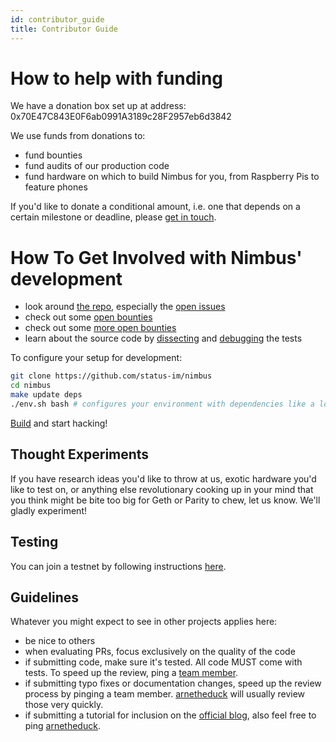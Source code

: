 ```yaml
---
id: contributor_guide
title: Contributor Guide
---
```


# How to help with funding

We have a donation box set up at address: 0x70E47C843E0F6ab0991A3189c28F2957eb6d3842

We use funds from donations to:

- fund bounties
- fund audits of our production code
- fund hardware on which to build Nimbus for you, from Raspberry Pis to feature phones

If you'd like to donate a conditional amount, i.e. one that depends on a certain milestone or deadline, please [get in touch](mailto:jacek@status.im).

# How To Get Involved with Nimbus' development 

- look around [the repo](https://github.com/status-im/nimbus), especially the [open issues](https://github.com/status-im/nimbus/issues)
- check out some [open bounties](https://openbounty.status.im/app#/)
- check out some [more open bounties](https://gitcoin.co/explorer?keywords=nimbus&order_by=-web3_created)
- learn about the source code by [dissecting](https://github.com/status-im/nimbus/tree/master/tests) and [debugging](https://github.com/status-im/nimbus/wiki/Understanding-and-debugging-Nimbus-EVM-JSON-tests) the tests

To configure your setup for development:

```bash
git clone https://github.com/status-im/nimbus
cd nimbus
make update deps
./env.sh bash # configures your environment with dependencies like a locally installed Nim, etc.
```

[Build](/docs/building.html) and start hacking!

## Thought Experiments

If you have research ideas you'd like to throw at us, exotic hardware you'd like to test on, or anything else revolutionary cooking up in your mind that you think might be bite too big for Geth or Parity to chew, let us know. We'll gladly experiment!

## Testing

You can join a testnet by following instructions [here](https://our.status.im/the-nimbus-mvp-testnet-is-here/).

## Guidelines

Whatever you might expect to see in other projects applies here:

- be nice to others
- when evaluating PRs, focus exclusively on the quality of the code
- if submitting code, make sure it's tested. All code MUST come with tests. To speed up the review, ping a [team member](/docs/team).
- if submitting typo fixes or documentation changes, speed up the review process by pinging a team member. [arnetheduck](https://github.com/arnetheduck) will usually review those very quickly.
- if submitting a tutorial for inclusion on the [official blog](https://our.status.im/tag/nimbus), also feel free to ping [arnetheduck](https://github.com/arnetheduck).
